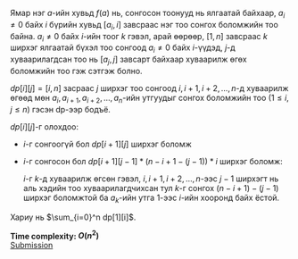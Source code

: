 Ямар нэг $a$-ийн хувьд $f(a)$ нь, сонгосон тоонууд нь ялгаатай байхаар, $a_i \ne 0$ байх $i$ бүрийн хувьд $[a_i, i]$ завсраас нэг тоо сонгох боломжийн тоо байна. $a_i \ne 0$ байх $i$-ийн тоог $k$ гэвэл, арай өөрөөр, $[1,n]$ завсраас $k$ ширхэг ялгаатай бүхэл тоо сонгоод $a_i \ne 0$ байх $i$-үүдэд, $j$-д хуваарилагдсан тоо нь $[a_j,j]$ завсарт байхаар хуваарилж өгөх боломжийн тоо гэж сэтгэж болно.

$dp[i][j]=[i,n]$ засраас $j$ ширхэг тоо сонгоод $i,i+1,i+2,...,n$-д хуваарилж өгөөд мөн $a_i,a_{i+1},a_{i+2},...,a_n$-ийн утгуудыг сонгох боломжийн тоо ($1 \le i,j \le n)$ гэсэн dp-ээр бодъё.

$dp[i][j]$-г олохдоо:
* $i$-г сонгоогүй бол $dp[i+1][j]$ ширхэг боломж
* $i$-г сонгосон бол $dp[i+1][j-1]*(n-i+1-(j-1))*i$ ширхэг боломж:

    $i$-г $k$-д хуваарилж өгсөн гэвэл, $i,i+1,i+2,...,n$-ээс $j-1$ ширхэгт нь аль хэдийн тоо хуваарилагдчихсан тул $k$-г сонгох $(n-i+1)-(j-1)$ ширхэг боломжтой ба $a_k$-ийн утга 1-ээс $i$-ийн хооронд байх ёстой.

Хариу нь $\sum_{i=0}^n dp[1][i]$.

**Time complexity: $O(n^2)$**\
[Submission](https://codeforces.com/contest/2119/submission/327604821)
